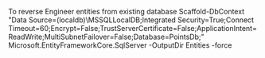 To reverse Engineer entities from existing database
Scaffold-DbContext "Data Source=(localdb)\MSSQLLocalDB;Integrated Security=True;Connect Timeout=60;Encrypt=False;TrustServerCertificate=False;ApplicationIntent=ReadWrite;MultiSubnetFailover=False;Database=PointsDb;" Microsoft.EntityFrameworkCore.SqlServer -OutputDir Entities -force
